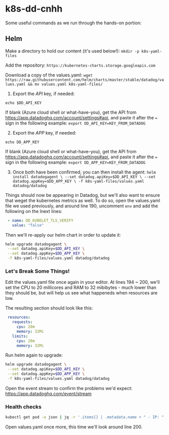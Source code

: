 # k8s-dd-cnhh

Some useful commands as we run through the hands-on portion:

## Helm

Make a directory to hold our content (it's used below!):
`mkdir -p k8s-yaml-files`

Add the repository:
`https://kubernetes-charts.storage.googleapis.com`

Download a copy of the values.yaml:
`wget https://raw.githubusercontent.com/helm/charts/master/stable/datadog/values.yaml && mv values.yaml k8s-yaml-files/`

1. Export the _API_ key, if needed:

`echo $DD_API_KEY`

If blank (Azure cloud shell or what-have-you), get the API from https://app.datadoghq.com/account/settings#api, and paste it after the `=` sign in the following example:
`export DD_API_KEY=KEY_FROM_DATADOG`

2. Export the _APP_ key, if needed:

`echo DD_APP_KEY`

If blank (Azure cloud shell or what-have-you), get the API from https://app.datadoghq.com/account/settings#api, and paste it after the `=` sign in the following example:
`export DD_APP_KEY=KEY_FROM_DATADOG`

3. Once both have been confirmed, you can then install the agent:
`helm install datadogagent \
 --set datadog.apiKey=$DD_API_KEY \
 --set datadog.appKey=$DD_APP_KEY \
 -f k8s-yaml-files/values.yaml datadog/datadog`
 
Things should now be appearing in Datadog, but we'll also want to ensure that weget the kubernetes metrics as well. To do so, open the values.yaml file we used previously, and around line 190, uncomment `env` and add the following on the lnext lines:
```yaml
 - name: DD_KUBELET_TLS_VERIFY
   value: "false"
```

Then we'll re-apply our helm chart in order to update it: 
```bash
helm upgrade datadogagent \
 --set datadog.apiKey=$DD_API_KEY \
 --set datadog.appKey=$DD_APP_KEY \
 -f k8s-yaml-files/values.yaml datadog/datadog
```

### Let's Break Some Things!
Edit the values.yaml file once again in your editor. At lines 194 ~ 200, we'll set the CPU to 20 millicores and RAM to 32 mibibytes - much lower than they should be, but will help us see what happeneds when resources are low. 

The resulting section should look like this: 

```yaml
 resources: 
   requests:
     cpu: 20m
     memory: 32Mi
   limits:
     cpu: 20m
     memory: 32Mi
```

Run helm again to upgrade: 
```bash
helm upgrade datadogagent \
 --set datadog.apiKey=$DD_API_KEY \
 --set datadog.appKey=$DD_APP_KEY \
 -f k8s-yaml-files/values.yaml datadog/datadog
```

Open the event stream to confirm the problems we'd expect: https://app.datadoghq.com/event/stream

### Health checks

```bash
kubectl get pod -o json | jq -r '.items[] | .metadata.name + " - IP: " + .status.podIPs[].ip ' 
```

Open values.yaml once more, this time we'll look around line 200. 
